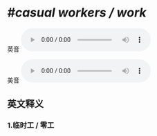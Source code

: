 # ***\#casual workers / work*** 
英音
<audio src="./media/casual workers   casual work1_AAC.aac" controls="controls"></audio>

美音
<audio src="./media/casual workers   casual work2_AAC.aac" controls="controls"></audio>



  

英文释义
---
### 1.**临时工 / 零工**  


